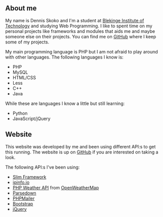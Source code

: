 ## About me
My name is Dennis Skoko and I'm a student at [Blekinge Institute of Technology](https://www.bth.se/eng/)
and studying Web Programming. I like to spent time on my personal projects like frameworks and modules
that aids me and maybe someone else on their projects.
You can find me on [GitHub](https://github.com/DennisSkoko) where I keep some of my projects.

My main programming language is PHP but I am not afraid to play around with other languages.
The following languages I know is:
* PHP
* MySQL
* HTML/CSS
* Less
* C++
* Java

While these are languages I know a little but still learning:
* Python
* JavaScript/jQuery

## Website
This website was developed by me and been using different API:s to get this running.
The website is up on [GitHub](https://github.com/DennisSkoko/website) if you are interested on taking a look.

The following API:s I've been using:
* [Slim Framework](http://www.slimframework.com/)
* [ipinfo.io](https://ipinfo.io/)
* [PHP Weather API](https://github.com/cmfcmf/OpenWeatherMap-PHP-Api) from [OpenWeatherMap](http://openweathermap.org/)
* [Parsedown](https://github.com/erusev/parsedown)
* [PHPMailer](https://github.com/PHPMailer/PHPMailer)
* [Bootstrap](http://getbootstrap.com/)
* [jQuery](https://jquery.com/)
